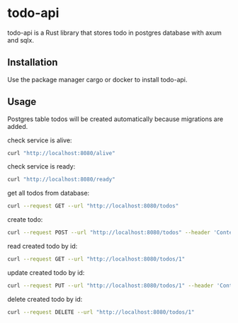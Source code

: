 # todo-api
todo-api is a Rust library that stores todo in postgres database with axum and sqlx.

## Installation
Use the package manager cargo or docker to install todo-api.

## Usage
Postgres table todos will be created automatically because migrations are added. 

check service is alive:
```bash
curl "http://localhost:8080/alive"
```

check service is ready:
```bash
curl "http://localhost:8080/ready"
```

get all todos from database:
```bash
curl --request GET --url "http://localhost:8080/todos"
```

create todo:
```bash
curl --request POST --url "http://localhost:8080/todos" --header 'Content-Type: application/json' --data '{ "body": "foo" }'
```

read created todo by id:
```bash
curl --request GET --url "http://localhost:8080/todos/1"
```

update created todo by id:
```bash
curl --request PUT --url "http://localhost:8080/todos/1" --header 'Content-Type: application/json' --data '{ "body": "foo", "completed": true }'
```

delete created todo by id:
```bash
curl --request DELETE --url "http://localhost:8080/todos/1"
```
